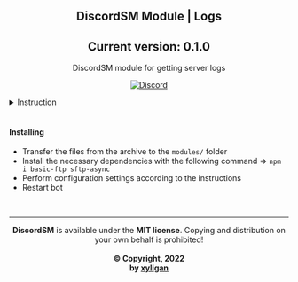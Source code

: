 <h2 align="center">
    DiscordSM Module | Logs
</h2>
<h2 align="center">
    Current version: 0.1.0
</h2>
<p align="center">
    DiscordSM module for getting server logs 
</p>

<p align="center">
    <a href="https://discord.gg/UDsHGpteYz">
        <img src="https://img.shields.io/discord/714407016604369008.svg?label=&logo=discord&logoColor=ffffff&color=5865F2&labelColor=5865F2" alt="Discord">
    </a>
</p>

<details>
  <summary>Instruction</summary>
        <img src="https://user-images.githubusercontent.com/48912672/175810092-ba0963ca-0803-4d07-ba23-b36e6a3b0c4e.png"></img>
</details>
</br>

#### Installing

* Transfer the files from the archive to the `modules/` folder
* Install the necessary dependencies with the following command => `npm i basic-ftp sftp-async`
* Perform configuration settings according to the instructions
* Restart bot
</br>

***

<p align="center">
  <b>DiscordSM</b> is available under the <b>MIT license</b>. Copying and distribution on your own behalf is prohibited!
  </br>
  </br>
  <b> © Copyright, 2022</b>
  </br>
  <b>by <a href="https://vk.com/xyligan_gp">xyligan</a>
</p>
